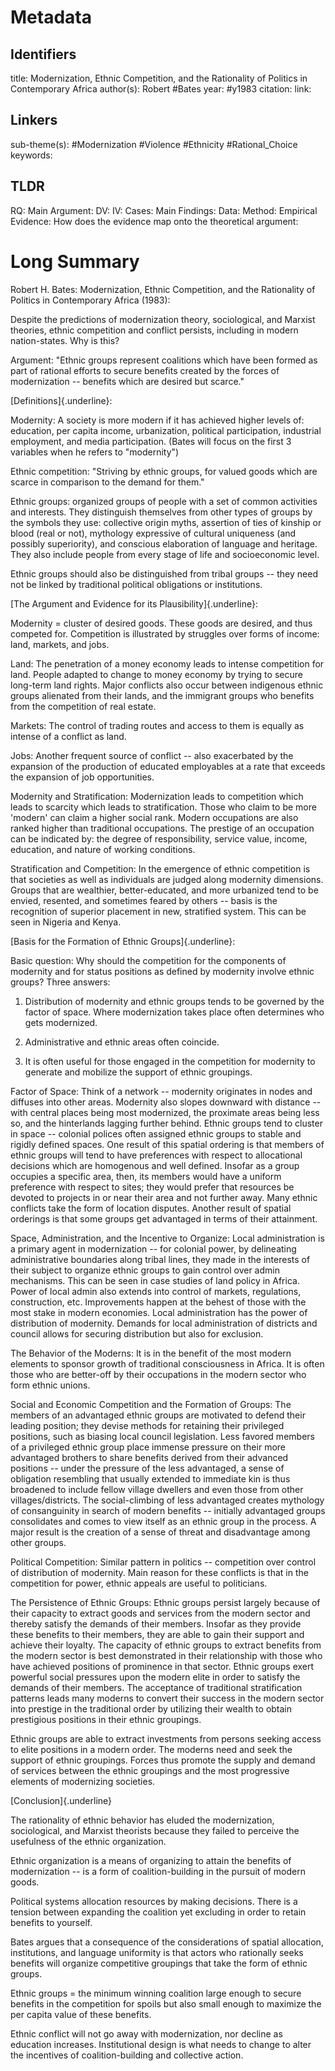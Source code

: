 # Metadata
## Identifiers
title: Modernization, Ethnic Competition, and the Rationality of Politics in Contemporary Africa 
author(s): Robert #Bates 
year: #y1983
citation:
link:

## Linkers

sub-theme(s): #Modernization #Violence #Ethnicity #Rational_Choice  
keywords:

## TLDR

RQ:
Main Argument:
DV:
IV:
Cases:
Main Findings:
Data:
Method:
Empirical Evidence: 
How does the evidence map onto the theoretical argument: 

# Long Summary

Robert H. Bates: Modernization, Ethnic Competition, and the Rationality
of Politics in Contemporary Africa (1983):

Despite the predictions of modernization theory, sociological, and
Marxist theories, ethnic competition and conflict persists, including in
modern nation-states. Why is this?

Argument: "Ethnic groups represent coalitions which have been formed as
part of rational efforts to secure benefits created by the forces of
modernization -- benefits which are desired but scarce."

[Definitions]{.underline}:

Modernity: A society is more modern if it has achieved higher levels of:
education, per capita income, urbanization, political participation,
industrial employment, and media participation. (Bates will focus on the
first 3 variables when he refers to "modernity")

Ethnic competition: "Striving by ethnic groups, for valued goods which
are scarce in comparison to the demand for them."

Ethnic groups: organized groups of people with a set of common
activities and interests. They distinguish themselves from other types
of groups by the symbols they use: collective origin myths, assertion of
ties of kinship or blood (real or not), mythology expressive of cultural
uniqueness (and possibly superiority), and conscious elaboration of
language and heritage. They also include people from every stage of life
and socioeconomic level.

Ethnic groups should also be distinguished from tribal groups -- they
need not be linked by traditional political obligations or institutions.

[The Argument and Evidence for its Plausibility]{.underline}:

Modernity = cluster of desired goods. These goods are desired, and thus
competed for. Competition is illustrated by struggles over forms of
income: land, markets, and jobs.

Land: The penetration of a money economy leads to intense competition
for land. People adapted to change to money economy by trying to secure
long-term land rights. Major conflicts also occur between indigenous
ethnic groups alienated from their lands, and the immigrant groups who
benefits from the competition of real estate.

Markets: The control of trading routes and access to them is equally as
intense of a conflict as land.

Jobs: Another frequent source of conflict -- also exacerbated by the
expansion of the production of educated employables at a rate that
exceeds the expansion of job opportunities.

Modernity and Stratification: Modernization leads to competition which
leads to scarcity which leads to stratification. Those who claim to be
more 'modern' can claim a higher social rank. Modern occupations are
also ranked higher than traditional occupations. The prestige of an
occupation can be indicated by: the degree of responsibility, service
value, income, education, and nature of working conditions.

Stratification and Competition: In the emergence of ethnic competition
is that societies as well as individuals are judged along modernity
dimensions. Groups that are wealthier, better-educated, and more
urbanized tend to be envied, resented, and sometimes feared by others --
basis is the recognition of superior placement in new, stratified
system. This can be seen in Nigeria and Kenya.

[Basis for the Formation of Ethnic Groups]{.underline}:

Basic question: Why should the competition for the components of
modernity and for status positions as defined by modernity involve
ethnic groups? Three answers:

1.  Distribution of modernity and ethnic groups tends to be governed by
    the factor of space. Where modernization takes place often
    determines who gets modernized.

2.  Administrative and ethnic areas often coincide.

3.  It is often useful for those engaged in the competition for
    modernity to generate and mobilize the support of ethnic groupings.

Factor of Space: Think of a network -- modernity originates in nodes and
diffuses into other areas. Modernity also slopes downward with distance
-- with central places being most modernized, the proximate areas being
less so, and the hinterlands lagging further behind. Ethnic groups tend
to cluster in space -- colonial polices often assigned ethnic groups to
stable and rigidly defined spaces. One result of this spatial ordering
is that members of ethnic groups will tend to have preferences with
respect to allocational decisions which are homogenous and well defined.
Insofar as a group occupies a specific area, then, its members would
have a uniform preference with respect to sites; they would prefer that
resources be devoted to projects in or near their area and not further
away. Many ethnic conflicts take the form of location disputes. Another
result of spatial orderings is that some groups get advantaged in terms
of their attainment.

Space, Administration, and the Incentive to Organize: Local
administration is a primary agent in modernization -- for colonial
power, by delineating administrative boundaries along tribal lines, they
made in the interests of their subject to organize ethnic groups to gain
control over admin mechanisms. This can be seen in case studies of land
policy in Africa. Power of local admin also extends into control of
markets, regulations, construction, etc. Improvements happen at the
behest of those with the most stake in modern economies. Local
administration has the power of distribution of modernity. Demands for
local administration of districts and council allows for securing
distribution but also for exclusion.

The Behavior of the Moderns: It is in the benefit of the most modern
elements to sponsor growth of traditional consciousness in Africa. It is
often those who are better-off by their occupations in the modern sector
who form ethnic unions.

Social and Economic Competition and the Formation of Groups: The members
of an advantaged ethnic groups are motivated to defend their leading
position; they devise methods for retaining their privileged positions,
such as biasing local council legislation. Less favored members of a
privileged ethnic group place immense pressure on their more advantaged
brothers to share benefits derived from their advanced positions --
under the pressure of the less advantaged, a sense of obligation
resembling that usually extended to immediate kin is thus broadened to
include fellow village dwellers and even those from other
villages/districts. The social-climbing of less advantaged creates
mythology of consanguinity in search of modern benefits -- initially
advantaged groups consolidates and comes to view itself as an ethnic
group in the process. A major result is the creation of a sense of
threat and disadvantage among other groups.

Political Competition: Similar pattern in politics -- competition over
control of distribution of modernity. Main reason for these conflicts is
that in the competition for power, ethnic appeals are useful to
politicians.

The Persistence of Ethnic Groups: Ethnic groups persist largely because
of their capacity to extract goods and services from the modern sector
and thereby satisfy the demands of their members. Insofar as they
provide these benefits to their members, they are able to gain their
support and achieve their loyalty. The capacity of ethnic groups to
extract benefits from the modern sector is best demonstrated in their
relationship with those who have achieved positions of prominence in
that sector. Ethnic groups exert powerful social pressures upon the
modern elite in order to satisfy the demands of their members. The
acceptance of traditional stratification patterns leads many moderns to
convert their success in the modern sector into prestige in the
traditional order by utilizing their wealth to obtain prestigious
positions in their ethnic groupings.

Ethnic groups are able to extract investments from persons seeking
access to elite positions in a modern order. The moderns need and seek
the support of ethnic groupings. Forces thus promote the supply and
demand of services between the ethnic groupings and the most progressive
elements of modernizing societies.

[Conclusion]{.underline}

The rationality of ethnic behavior has eluded the modernization,
sociological, and Marxist theorists because they failed to perceive the
usefulness of the ethnic organization.

Ethnic organization is a means of organizing to attain the benefits of
modernization -- is a form of coalition-building in the pursuit of
modern goods.

Political systems allocation resources by making decisions. There is a
tension between expanding the coalition yet excluding in order to retain
benefits to yourself.

Bates argues that a consequence of the considerations of spatial
allocation, institutions, and language uniformity is that actors who
rationally seeks benefits will organize competitive groupings that take
the form of ethnic groups.

Ethnic groups = the minimum winning coalition large enough to secure
benefits in the competition for spoils but also small enough to maximize
the per capita value of these benefits.

Ethnic conflict will not go away with modernization, nor decline as
education increases. Institutional design is what needs to change to
alter the incentives of coalition-building and collective action.

